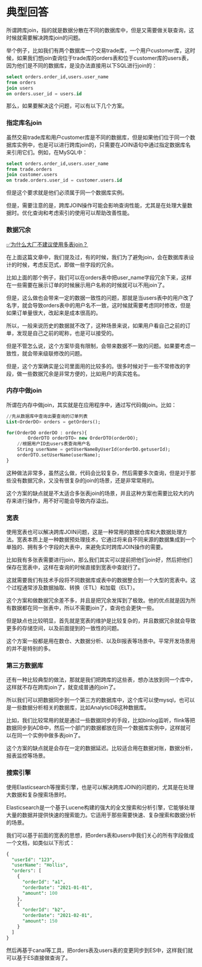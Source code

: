 # 典型回答


所谓跨库join，指的就是数据分散在不同的数据库中，但是又需要做关联查询，这时候就需要解决跨库join的问题。



举个例子，比如我们有两个数据库一个交易trade库，一个用户customer库，这时候，如果我们想join查询位于trade库的orders表和位于customer库的users表，因为他们是不同的数据库，是没办法直接用以下SQL进行join的：



```sql
select orders.order_id,users.user_name 
from orders
join users
on orders.user_id = users.id
```



那么，如果要解决这个问题，可以有以下几个方案。



### 指定库名join


虽然交易trade库和用户customer库是不同的数据库，但是如果他们位于同一个数据库实例中，也是可以进行跨库join的，只需要在JOIN语句中通过指定数据库名来引用它们。例如，在MySQL中：



```sql
select orders.order_id,users.user_name 
from trade.orders
join customer.users
on trade.orders.user_id = customer.users.id
```



但是这个要求就是他们必须属于同一个数据库实例。



但是，需要注意的是，跨库JOIN操作可能会影响查询性能，尤其是在处理大量数据时。优化查询和考虑索引的使用可以帮助改善性能。



### 数据冗余


[✅为什么大厂不建议使用多表join？](https://www.yuque.com/hollis666/qyhor6/qt4krg#R2JoQ)



在上面这篇文章中，我们提及过，有的时候，我们为了避免join，会在数据库表设计的时候，考虑反范式，即做一些字段的冗余。



比如上面的那个例子，我们可以在orders表中把user_name字段冗余下来，这样在一些需要在展示订单的时候展示用户名称的时候就可以不用join了。



但是，这么做也会带来一定的数据一致性的问题，那就是当users表中的用户改了名字，就会导致orders表中的用户名不一致，这时候就需要考虑同时修改，但是如果订单量很大，改起来是成本很高的。



所以，一般来说历史的数据就不改了，这种场景来说，如果用户看自己之前的订单，发现是自己之前的昵称，也是可以接受的。



但是不管怎么说，这个方案毕竟有限制，会带来数据不一致的问题。如果要考虑一致性，就会带来级联修改的问题。



但是，这个方案确实是公司里面用的比较多的。很多时候对于一些不常修改的字段，做一些数据冗余是非常方便的，比如用户的真实姓名。



### 内存中做join


所谓在内存中做join，其实就是在应用程序中，通过写代码做join。比如：



```sql
//先从数据库中查询出要查询的订单列表
List<OrderDO> orders = getOrders();

for(OrderDO orderDO : orders){
		OrderDTO orderDTO= new OrderDTO(orderDO);
    //根据用户ID去users表查询用户名
    String userName = getUserNameByUserId(orderDO.getuserId);
    orderDTO.setUserName(userName);
}
```



这种做法非常多，虽然这么做，代码会比较复杂，然后需要多次查询，但是对于那些没有数据冗余，又没有很复杂的join的场景，还是非常常用的。



这个方案的缺点就是不太适合多张表join的场景，并且这种方案也需要比较大的内存来进行操作，用不好可能会导致内存溢出。





### 宽表


使用宽表也可以解决跨库JOIN问题，这是一种常用的数据仓库和大数据处理方法。宽表本质上是一种数据预处理技术，它通过将来自不同来源的数据集成到一个单独的、拥有多个字段的大表中，来避免实时跨库JOIN操作的需要。



比如我有多张表需要进行join，那么我们其实可以提前把他们join好，然后把他们保存在宽表中，这样在查询的时候直接到宽表中查就行了。



这就需要我们有技术手段将不同数据库或表中的数据整合到一个大型的宽表中。这个过程通常涉及数据抽取、转换（ETL）和加载（ELT）。



这个方案和做数据冗余差不多，并且是把冗余发挥到了极致。他的优点就是因为所有数据都在同一张表中，所以不需要join了，查询也会更快一些。



但是缺点也比较明显，首先就是宽表的维护是比较复杂的，并且数据冗余就会导致更多的存储空间，以及前面提到的一致性的问题。



这个方案一般都是用在数仓、大数据分析、以及BI报表等场景中。平常开发场景用的并不是特别的多。





### 第三方数据库


还有一种比较典型的做法，那就是我们把跨库的这些表，想办法放到同一个库中，这样就不存在跨库join了，就变成普通的join了。



所以我们可以把数据同步到一个第三方的数据库中，这个库可以使mysql，也可以是一些数据分析相关的数据库，比如AnalyticDB这种数据库。



比如，我们比较常用的就是通过一些数据同步的手段，比如binlog监听，flink等把数据同步到ADB中，然后一个部门的数据都放在同一个数据库实例中，这样就可以在同一个实例中做多表join了。



这个方案的缺点就是会存在一定的数据延迟。比较适合用在数据对账，数据分析，报表监控等场景。





### 搜索引擎


使用Elasticsearch等搜索引擎，也是可以解决跨库JOIN的问题的，尤其是在处理大数据和复杂搜索场景时。



Elasticsearch是一个基于Lucene构建的强大的全文搜索和分析引擎，它能够处理大量的数据并提供快速的搜索能力。它适用于那些需要快速、复杂搜索和数据分析的场景。



我们可以基于前面的宽表的思想，把orders表和users中我们关心的所有字段做成一个文档，如类似以下形式：



```sql
{
  "userId": "123",
  "userName": "Hollis",
  "orders": [
    {
      "orderId": "a1",
      "orderDate": "2021-01-01",
      "amount": 100
    },
    {
      "orderId": "b2",
      "orderDate": "2021-02-01",
      "amount": 150
    }
  ]
}

```



然后再基于canal等工具，把orders表及users表的变更同步到ES中，这样我们就可以基于ES直接做查询了。

